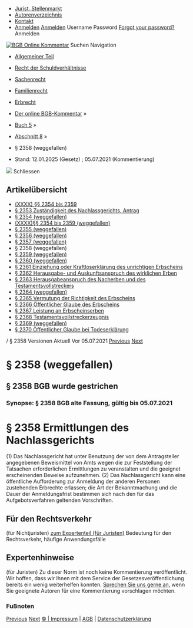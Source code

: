   * [Jurist. Stellenmarkt](https://bgb.kommentar.de/Buch-5/Abschnitt-8/</job-board> "Jurist. Stellenmarkt")
  * [Autorenverzeichnis](https://bgb.kommentar.de/Buch-5/Abschnitt-8/</Autorenverzeichnis> "Autorenverzeichnis")
  * [Kontakt](https://bgb.kommentar.de/Buch-5/Abschnitt-8/</Kontakt>)
  * [Anmelden](https://bgb.kommentar.de/Buch-5/Abschnitt-8/<#login> "show login form") [Anmelden](https://bgb.kommentar.de/Buch-5/Abschnitt-8/<#> "hide login form") Username Password
[Forgot your password?](https://bgb.kommentar.de/Buch-5/Abschnitt-8/</user/forgotpassword>) Anmelden 


[![BGB Online Kommentar](https://bgb.kommentar.de/extension/bgb/design/bgb/images/logo.png)](https://bgb.kommentar.de/Buch-5/Abschnitt-8/</> "BGB Online Kommentar")
Suchen
Navigation
  * [Allgemeiner Teil](https://bgb.kommentar.de/Buch-5/Abschnitt-8/</Buch-1>)
  * [Recht der Schuldverhältnisse](https://bgb.kommentar.de/Buch-5/Abschnitt-8/</Buch-2>)
  * [Sachenrecht](https://bgb.kommentar.de/Buch-5/Abschnitt-8/</Buch-3>)
  * [Familienrecht](https://bgb.kommentar.de/Buch-5/Abschnitt-8/</Buch-4>)
  * [Erbrecht](https://bgb.kommentar.de/Buch-5/Abschnitt-8/</Buch-5>)


  * [Der online BGB-Kommentar](https://bgb.kommentar.de/Buch-5/Abschnitt-8/</>) »
  * [Buch 5](https://bgb.kommentar.de/Buch-5/Abschnitt-8/</Buch-5>) »
  * [Abschnitt 8](https://bgb.kommentar.de/Buch-5/Abschnitt-8/</Buch-5/Abschnitt-8>) »
  * § 2358 (weggefallen) 
  * Stand: 12.01.2025 (Gesetz) ; 05.07.2021 (Kommentierung) 


![](https://vg01.met.vgwort.de/na/1c9909529ead4f509072c06d9081a7d5)
Schliessen 
## Artikelübersicht
  * [ (XXXX) §§ 2354 bis 2359 ](https://bgb.kommentar.de/Buch-5/Abschnitt-8/</Buch-5/Abschnitt-8/2354-bis-2359>)
  * [ § 2353 Zuständigkeit des Nachlassgerichts, Antrag ](https://bgb.kommentar.de/Buch-5/Abschnitt-8/</Buch-5/Abschnitt-8/Zustaendigkeit-des-Nachlassgerichts-Antrag>)
  * [ § 2354 (weggefallen) ](https://bgb.kommentar.de/Buch-5/Abschnitt-8/</Buch-5/Abschnitt-8/weggefallen4>)
  * [ (XXXX)§§ 2354 bis 2359 (weggefallen) ](https://bgb.kommentar.de/Buch-5/Abschnitt-8/</Buch-5/Abschnitt-8/weggefallen10>)
  * [ § 2355 (weggefallen) ](https://bgb.kommentar.de/Buch-5/Abschnitt-8/</Buch-5/Abschnitt-8/weggefallen5>)
  * [ § 2356 (weggefallen) ](https://bgb.kommentar.de/Buch-5/Abschnitt-8/</Buch-5/Abschnitt-8/weggefallen6>)
  * [ § 2357 (weggefallen) ](https://bgb.kommentar.de/Buch-5/Abschnitt-8/</Buch-5/Abschnitt-8/weggefallen7>)
  * § 2358 (weggefallen) 
  * [ § 2359 (weggefallen) ](https://bgb.kommentar.de/Buch-5/Abschnitt-8/</Buch-5/Abschnitt-8/weggefallen9>)
  * [ § 2360 (weggefallen) ](https://bgb.kommentar.de/Buch-5/Abschnitt-8/</Buch-5/Abschnitt-8/weggefallen>)
  * [ § 2361 Einziehung oder Kraftloserklärung des unrichtigen Erbscheins ](https://bgb.kommentar.de/Buch-5/Abschnitt-8/</Buch-5/Abschnitt-8/Einziehung-oder-Kraftloserklaerung-des-unrichtigen-Erbscheins>)
  * [ § 2362 Herausgabe- und Auskunftsanspruch des wirklichen Erben ](https://bgb.kommentar.de/Buch-5/Abschnitt-8/</Buch-5/Abschnitt-8/Herausgabe-und-Auskunftsanspruch-des-wirklichen-Erben>)
  * [ § 2363 Herausgabeanspruch des Nacherben und des Testamentsvollstreckers ](https://bgb.kommentar.de/Buch-5/Abschnitt-8/</Buch-5/Abschnitt-8/Herausgabeanspruch-des-Nacherben-und-des-Testamentsvollstreckers>)
  * [ § 2364 (weggefallen) ](https://bgb.kommentar.de/Buch-5/Abschnitt-8/</Buch-5/Abschnitt-8/weggefallen2>)
  * [ § 2365 Vermutung der Richtigkeit des Erbscheins ](https://bgb.kommentar.de/Buch-5/Abschnitt-8/</Buch-5/Abschnitt-8/Vermutung-der-Richtigkeit-des-Erbscheins>)
  * [ § 2366 Öffentlicher Glaube des Erbscheins ](https://bgb.kommentar.de/Buch-5/Abschnitt-8/</Buch-5/Abschnitt-8/Oeffentlicher-Glaube-des-Erbscheins>)
  * [ § 2367 Leistung an Erbscheinserben ](https://bgb.kommentar.de/Buch-5/Abschnitt-8/</Buch-5/Abschnitt-8/Leistung-an-Erbscheinserben>)
  * [ § 2368 Testamentsvollstreckerzeugnis ](https://bgb.kommentar.de/Buch-5/Abschnitt-8/</Buch-5/Abschnitt-8/Testamentsvollstreckerzeugnis>)
  * [ § 2369 (weggefallen) ](https://bgb.kommentar.de/Buch-5/Abschnitt-8/</Buch-5/Abschnitt-8/weggefallen3>)
  * [ § 2370 Öffentlicher Glaube bei Todeserklärung ](https://bgb.kommentar.de/Buch-5/Abschnitt-8/</Buch-5/Abschnitt-8/Oeffentlicher-Glaube-bei-Todeserklaerung>)


/ § 2358 
Versionen  Aktuell Vor 05.07.2021
[Previous](https://bgb.kommentar.de/Buch-5/Abschnitt-8/</Buch-5/Abschnitt-8/weggefallen7> "§ 2357 \(weggefallen\)") [Next](https://bgb.kommentar.de/Buch-5/Abschnitt-8/</Buch-5/Abschnitt-8/weggefallen9> "§ 2359 \(weggefallen\)")
# § 2358 (weggefallen)
## § 2358 BGB wurde gestrichen
### Synopse: § 2358 BGB alte Fassung, gültig bis 05.07.2021
# § 2358 Ermittlungen des Nachlassgerichts
(1) Das Nachlassgericht hat unter Benutzung der von dem Antragsteller angegebenen Beweismittel von Amts wegen die zur Feststellung der Tatsachen erforderlichen Ermittlungen zu veranstalten und die geeignet erscheinenden Beweise aufzunehmen.
(2) Das Nachlassgericht kann eine öffentliche Aufforderung zur Anmeldung der anderen Personen zustehenden Erbrechte erlassen; die Art der Bekanntmachung und die Dauer der Anmeldungsfrist bestimmen sich nach den für das Aufgebotsverfahren geltenden Vorschriften.
## Für den Rechtsverkehr 
(für Nichtjuristen)
[zum Expertenteil (für Juristen)](https://bgb.kommentar.de/Buch-5/Abschnitt-8/<#expertenhinweise>)
Bedeutung für den Rechtsverkehr, häufige Anwendungsfälle
## Expertenhinweise
(für Juristen)
Zu dieser Norm ist noch keine Kommentierung veröffentlicht. Wir hoffen, dass wir Ihnen mit dem Service der Gesetzesveröffentlichung bereits ein wenig weiterhelfen konnten. [Sprechen Sie uns gerne an](https://bgb.kommentar.de/Buch-5/Abschnitt-8/</Kontakt>), wenn Sie geeignete Autoren für eine Kommentierung vorschlagen möchten. 
### Fußnoten
[Previous](https://bgb.kommentar.de/Buch-5/Abschnitt-8/</Buch-5/Abschnitt-8/weggefallen7> "§ 2357 \(weggefallen\)") [Next](https://bgb.kommentar.de/Buch-5/Abschnitt-8/</Buch-5/Abschnitt-8/weggefallen9> "§ 2359 \(weggefallen\)")
[© | Impressum](https://bgb.kommentar.de/Buch-5/Abschnitt-8/</Kontakt>) | [AGB](https://bgb.kommentar.de/Buch-5/Abschnitt-8/</AGB>) | [Datenschutzerklärung](https://bgb.kommentar.de/Buch-5/Abschnitt-8/</Datenschutzerklaerung-fuer-Leser>)

